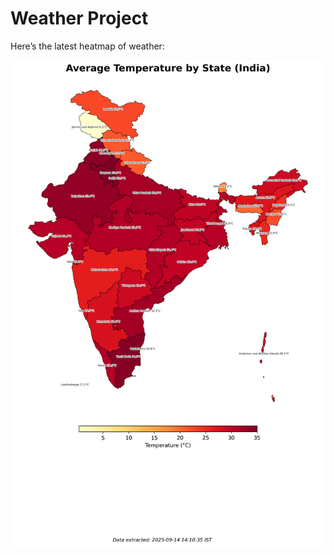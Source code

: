 # Weather Project

Here’s the latest heatmap of weather:

![India Heatmap](docs/assets/india_heatmap.png?v=C67F85)
